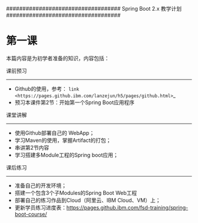 ###################################
Spring Boot 2.x 教学计划
###################################

第一课
=====================================
本篇内容是为初学者准备的知识，内容包括：

课前预习
***********

* Github的使用，参考： `link <https://pages.github.ibm.com/lanzejun/h5/pages/github.html>`_ 
* 预习本课件第2节：开始第一个Spring Boot应用程序

课堂讲解
***********

* 使用Github部署自己的 WebApp；
* 学习Maven的使用，掌握Artifact的打包；
* 串讲第2节内容
* 学习搭建多Module工程的Spring boot应用；


课后练习
***********

* 准备自己的开发环境；
* 搭建一个包含3个子Modules的Spring Boot Web工程
* 部署自己的练习作品到Cloud（阿里云、IBM Cloud、VM）上；
* 更新学员练习进度表：https://pages.github.ibm.com/fsd-training/spring-boot-course/